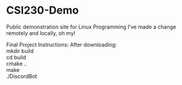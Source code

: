 # CSI230-Demo
Public demonstration site for Linux Programming
I've made a change remotely and locally, oh my!

Final Project Instructions:
After downloading:  
mkdir build  
cd build  
cmake ..  
make  
./DiscordBot
